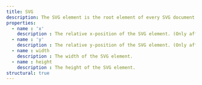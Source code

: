 ```yaml
---
title: SVG
description: The SVG element is the root element of every SVG document. It contains all other elements that make up the graphic. SVG element can be nested within eachother.
properties:
  - name : 'x'
    description : The relative x-position of the SVG element. (Only affects nested SVG elements)
  - name : 'y'
    description : The relative y-position of the SVG element. (Only affects nested SVG elements)
  - name : width
    description : The width of the SVG element.
  - name : height
    description : The height of the SVG element.
structural: true
---
```

